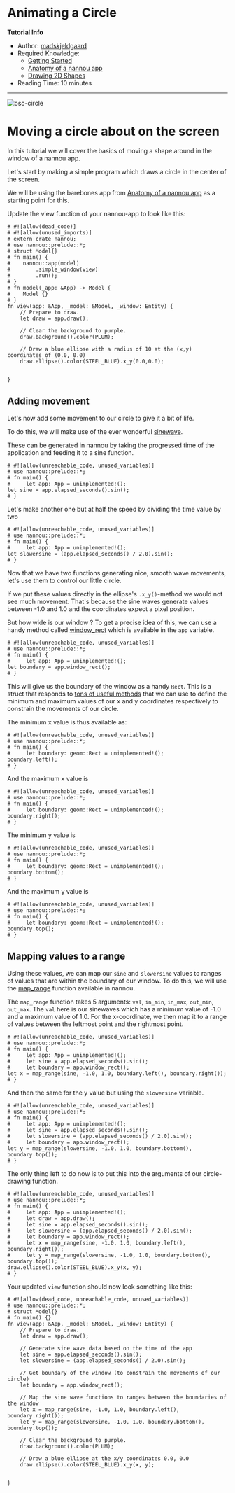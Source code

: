 # Animating a Circle

**Tutorial Info**

- Author: [madskjeldgaard](https://madskjeldgaard.dk)
- Required Knowledge:
    - [Getting Started](/getting_started.md)
    - [Anatomy of a nannou app](/tutorials/basics/anatomy-of-a-nannou-app.md)
    - [Drawing 2D Shapes](/tutorials/basics/drawing-2d-shapes.md)
- Reading Time: 10 minutes
---

![osc-circle](/tutorials/basics/images/moving-circle.gif)

# Moving a circle about on the screen
In this tutorial we will cover the basics of moving a shape around in the window of a nannou app.

Let's start by making a simple program which draws a circle in the center of the screen.

We will be using the barebones app from [Anatomy of a nannou app](/tutorials/basics/anatomy-of-a-nannou-app.md) as a starting point for this.

Update the view function of your nannou-app to look like this:

```rust,no_run
# #![allow(dead_code)]
# #![allow(unused_imports)]
# extern crate nannou;
# use nannou::prelude::*;
# struct Model{}
# fn main() {
#    nannou::app(model)
#        .simple_window(view)
#        .run();
# }
# fn model(_app: &App) -> Model {
#    Model {}
# }
fn view(app: &App, _model: &Model, _window: Entity) {
	// Prepare to draw.
    let draw = app.draw();

    // Clear the background to purple.
    draw.background().color(PLUM);

	// Draw a blue ellipse with a radius of 10 at the (x,y) coordinates of (0.0, 0.0)
    draw.ellipse().color(STEEL_BLUE).x_y(0.0,0.0);

    
}
```

## Adding movement

Let's now add some movement to our circle to give it a bit of life.

To do this, we will make use of the ever wonderful [sinewave](https://en.wikipedia.org/wiki/Sine_wave).

These can be generated in nannou by taking the progressed time of the application and feeding it to a sine function.

```rust,no_run
# #![allow(unreachable_code, unused_variables)]
# use nannou::prelude::*;
# fn main() {
#     let app: App = unimplemented!();
let sine = app.elapsed_seconds().sin();
# }
```

Let's make another one but at half the speed by dividing the time value by two

```rust,no_run
# #![allow(unreachable_code, unused_variables)]
# use nannou::prelude::*;
# fn main() {
#     let app: App = unimplemented!();
let slowersine = (app.elapsed_seconds() / 2.0).sin();
# }
```

Now that we have two functions generating nice, smooth wave movements, let's use them to control our little circle.

If we put these values directly in the ellipse's `.x_y()`-method we would not see much movement. That's because the sine waves generate values between -1.0 and 1.0 and the coordinates expect a pixel position.

But how wide is our window ? To get a precise idea of this, we can use a handy method called [window_rect](https://docs.rs/nannou/latest/nannou/app/struct.App.html#method.window_rect) which is available in the `app` variable.

```rust,no_run
# #![allow(unreachable_code, unused_variables)]
# use nannou::prelude::*;
# fn main() {
#     let app: App = unimplemented!();
let boundary = app.window_rect();
# }
```

This will give us the boundary of the window as a handy `Rect`. This is a struct that responds to [tons of useful methods](https://docs.rs/nannou/latest/nannou/geom/rect/struct.Rect.html) that we can use to define the minimum and maximum values of our x and y coordinates respectively to constrain the movements of our circle.

The minimum x value is thus available as:

```rust,no_run
# #![allow(unreachable_code, unused_variables)]
# use nannou::prelude::*;
# fn main() {
#     let boundary: geom::Rect = unimplemented!();
boundary.left();
# }
```

And the maximum x value is

```rust,no_run
# #![allow(unreachable_code, unused_variables)]
# use nannou::prelude::*;
# fn main() {
#     let boundary: geom::Rect = unimplemented!();
boundary.right();
# }
```

The minimum y value is

```rust,no_run
# #![allow(unreachable_code, unused_variables)]
# use nannou::prelude::*;
# fn main() {
#     let boundary: geom::Rect = unimplemented!();
boundary.bottom();
# }
```

And the maximum y value is

```rust,no_run
# #![allow(unreachable_code, unused_variables)]
# use nannou::prelude::*;
# fn main() {
#     let boundary: geom::Rect = unimplemented!();
boundary.top();
# }
```

## Mapping values to a range

Using these values, we can map our `sine` and `slowersine` values to ranges of values that are within the boundary of our window. To do this, we will use the [map_range](https://docs.rs/nannou/latest/nannou/math/fn.map_range.html) function available in nannou.

The `map_range` function takes 5 arguments: `val`, `in_min`, `in_max`, `out_min`, `out_max`. The `val` here is our sinewaves which has a minimum value of -1.0 and a maximum value of 1.0. For the x-coordinate, we then map it to a range of values between the leftmost point and the rightmost point.

```rust,no_run
# #![allow(unreachable_code, unused_variables)]
# use nannou::prelude::*;
# fn main() {
#     let app: App = unimplemented!();
#     let sine = app.elapsed_seconds().sin();
#     let boundary = app.window_rect();
let x = map_range(sine, -1.0, 1.0, boundary.left(), boundary.right());
# }
```

And then the same for the y value but using the `slowersine` variable.

```rust,no_run
# #![allow(unreachable_code, unused_variables)]
# use nannou::prelude::*;
# fn main() {
#     let app: App = unimplemented!();
#     let sine = app.elapsed_seconds().sin();
#     let slowersine = (app.elapsed_seconds() / 2.0).sin();
#     let boundary = app.window_rect();
let y = map_range(slowersine, -1.0, 1.0, boundary.bottom(), boundary.top());
# }
```

The only thing left to do now is to put this into the arguments of our circle-drawing function.

```rust,no_run
# #![allow(unreachable_code, unused_variables)]
# use nannou::prelude::*;
# fn main() {
#     let app: App = unimplemented!();
#     let draw = app.draw();
#     let sine = app.elapsed_seconds().sin();
#     let slowersine = (app.elapsed_seconds() / 2.0).sin();
#     let boundary = app.window_rect();
#     let x = map_range(sine, -1.0, 1.0, boundary.left(), boundary.right());
#     let y = map_range(slowersine, -1.0, 1.0, boundary.bottom(), boundary.top());
draw.ellipse().color(STEEL_BLUE).x_y(x, y);
# }
```

Your updated `view` function should now look something like this:

```rust,no_run
# #![allow(dead_code, unreachable_code, unused_variables)]
# use nannou::prelude::*;
# struct Model{}
# fn main() {}
fn view(app: &App, _model: &Model, _window: Entity) {
    // Prepare to draw.
    let draw = app.draw();

    // Generate sine wave data based on the time of the app
    let sine = app.elapsed_seconds().sin();
    let slowersine = (app.elapsed_seconds() / 2.0).sin();

    // Get boundary of the window (to constrain the movements of our circle)
    let boundary = app.window_rect();

    // Map the sine wave functions to ranges between the boundaries of the window
    let x = map_range(sine, -1.0, 1.0, boundary.left(), boundary.right());
    let y = map_range(slowersine, -1.0, 1.0, boundary.bottom(), boundary.top());

    // Clear the background to purple.
    draw.background().color(PLUM);

    // Draw a blue ellipse at the x/y coordinates 0.0, 0.0
    draw.ellipse().color(STEEL_BLUE).x_y(x, y);

    
}
```
